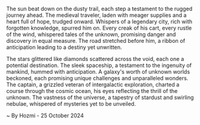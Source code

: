 
The sun beat down on the dusty trail, each step a testament to the rugged journey ahead.  The medieval traveler, laden with meager supplies and a heart full of hope, trudged onward. Whispers of a legendary city, rich with forgotten knowledge, spurred him on.  Every creak of his cart, every rustle of the wind, whispered tales of the unknown, promising danger and discovery in equal measure. The road stretched before him, a ribbon of anticipation leading to a destiny yet unwritten.

The stars glittered like diamonds scattered across the void, each one a potential destination.  The sleek spaceship, a testament to the ingenuity of mankind, hummed with anticipation.  A galaxy's worth of unknown worlds beckoned, each promising unique challenges and unparalleled wonders.  The captain, a grizzled veteran of intergalactic exploration, charted a course through the cosmic ocean, his eyes reflecting the thrill of the unknown. The vastness of the universe, a tapestry of stardust and swirling nebulae, whispered of mysteries yet to be unveiled. 

~ By Hozmi - 25 October 2024
